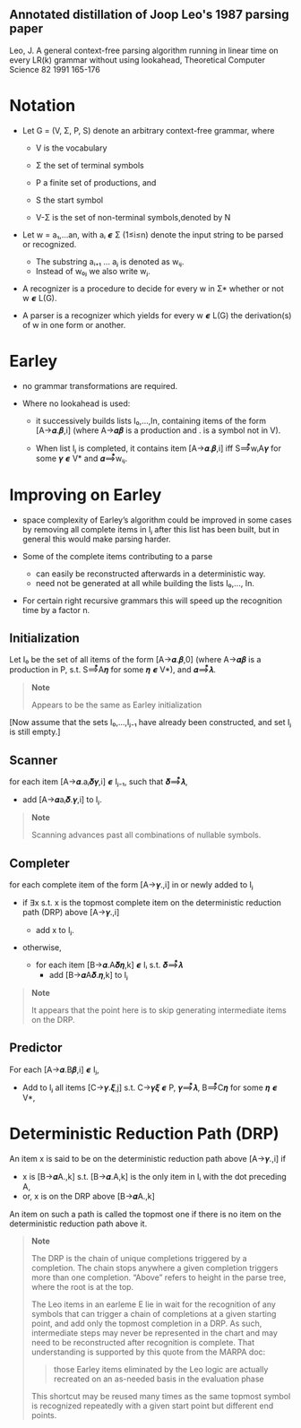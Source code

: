## Annotated distillation of Joop Leo's 1987 parsing paper

Leo, J. A general context-free parsing algorithm running in linear time on every
LR(k) grammar without using lookahead, Theoretical Computer Science 82 1991
165-176

# Notation

- Let G = (V, Σ, P, S) denote an arbitrary context-free grammar, where 
  - V is the vocabulary
  - Σ the set of terminal symbols
  - P a finite set of productions, and
  - S the start symbol

  - V-Σ is the set of non-terminal symbols,denoted by N

- Let w = a₁,...an, with aᵢ 𝟄 Σ (1≤i≤n) denote the input string to be parsed or
  recognized.
  - The substring aᵢ₊₁ ... aⱼ is denoted as wᵢⱼ.
  - Instead of w₀ⱼ we also write wⱼ.

- A recognizer is a procedure to decide for every w in Σ* whether or not w 𝟄 L(G).

- A parser is a recognizer which yields for every w 𝟄 L(G) the derivation(s) of
  w in one form or another.

# Earley

- no grammar transformations are required. 

- Where no lookahead is used:
  - it successively builds lists I₀,...,In, containing items of the form
    [A→𝜶.𝜷,i] (where A→𝜶𝜷 is a production and . is a symbol not in V).
    
  - When list Iⱼ is completed, it contains item [A→𝜶.𝜷,i] iff S⟹⃰wᵢA𝜸 for some 𝜸
    𝟄 V* and 𝜶⟹⃰wᵢⱼ.

# Improving on Earley

- space complexity of Earley’s algorithm could be improved in some cases by
  removing all complete items in Iⱼ after this list has been built, but in
  general this would make parsing harder.

- Some of the complete items contributing to a parse 
  - can easily be reconstructed afterwards in a deterministic way.
  - need not be generated at all while building the lists I₀,..., In. 

- For certain right recursive grammars this will speed up the recognition time
  by a factor n.

## Initialization

Let I₀ be the set of all items of the form [A→𝜶.𝜷,0] (where A→𝜶𝜷 is a production
in P, s.t. S⟹⃰A𝜼 for some 𝜼 𝟄 V*), and 𝜶⟹⃰𝝀.

> **Note** 
> 
> Appears to be the same as Earley initialization

[Now assume that the sets I₀,...,Iⱼ₋₁ have already been constructed, and set Iⱼ
is still empty.]

## Scanner

for each item [A→𝜶.aᵢ𝜹𝜸,i] 𝟄 Iⱼ₋₁, such that 𝜹⟹⃰𝝀, 
- add [A→𝜶aᵢ𝜹.𝜸,i] to Iⱼ.

> **Note** 
>
> Scanning advances past all combinations of nullable symbols.

## Completer

for each complete item of the form [A→𝜸.,i] in or newly added to Iⱼ

- if ∃x s.t. x is the topmost complete item on the deterministic reduction path
  (DRP) above [A→𝜸.,i]
  - add x to Iⱼ.
  
- otherwise, 
  - for each item [B→𝜶.A𝜹𝜼,k] 𝟄 Iᵢ s.t. 𝜹⟹⃰𝝀
    - add [B→𝜶A𝜹.𝜼,k] to Iⱼ
      
> **Note** 
>
> It appears that the point here is to skip generating intermediate
> items on the DRP.

## Predictor

For each [A→𝜶.B𝜷,i] 𝟄 Iⱼ,
- Add to Iⱼ all items [C→𝜸.𝝃,j] s.t. C→𝜸𝝃 𝟄 P, 𝜸⟹⃰𝝀, B⟹⃰C𝜼 for some 𝜼 𝟄 V*,

# Deterministic Reduction Path (DRP)

An item x is said to be on the deterministic reduction path above [A→𝜸.,i] if
- x is [B→𝜶A.,k] s.t. [B→𝜶.A,k] is the only item in Iᵢ with the dot preceding A,
- or, x is on the DRP above [B→𝜶A.,k]

An item on such a path is called the topmost one if there is no item on the
deterministic reduction path above it.

> **Note**
>
> The DRP is the chain of unique completions triggered by a completion. The
> chain stops anywhere a given completion triggers more than one completion.
> “Above” refers to height in the parse tree, where the root is at the top.
>
> The Leo items in an earleme E lie in wait for the recognition of any symbols
> that can trigger a chain of completions at a given starting point, and add
> only the topmost completion in a DRP. As such, intermediate steps may never be
> represented in the chart and may need to be reconstructed after recognition is
> complete.  That understanding is supported by this quote from the MARPA doc:
>
> > those Earley items eliminated by the Leo logic are actually recreated on an
> > as-needed basis in the evaluation phase
>
> This shortcut may be reused many times as the same topmost symbol is
> recognized repeatedly with a given start point but different end points.


<!-- Local Variables: -->
<!-- fill-column: 80 -->
<!-- End: -->
